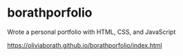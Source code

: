 # borathporfolio
Wrote a personal portfolio with HTML, CSS, and JavaScript 

https://oliviaborath.github.io/borathporfolio/index.html

